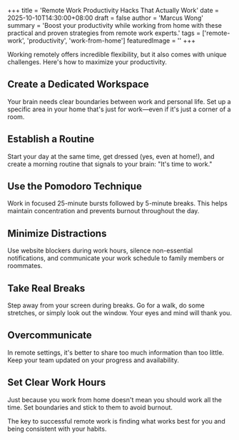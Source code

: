 +++
title = 'Remote Work Productivity Hacks That Actually Work'
date = 2025-10-10T14:30:00+08:00
draft = false
author = 'Marcus Wong'
summary = 'Boost your productivity while working from home with these practical and proven strategies from remote work experts.'
tags = ['remote-work', 'productivity', 'work-from-home']
featuredImage = ''
+++

Working remotely offers incredible flexibility, but it also comes with unique challenges. Here's how to maximize your productivity.

## Create a Dedicated Workspace

Your brain needs clear boundaries between work and personal life. Set up a specific area in your home that's just for work—even if it's just a corner of a room.

## Establish a Routine

Start your day at the same time, get dressed (yes, even at home!), and create a morning routine that signals to your brain: "It's time to work."

## Use the Pomodoro Technique

Work in focused 25-minute bursts followed by 5-minute breaks. This helps maintain concentration and prevents burnout throughout the day.

## Minimize Distractions

Use website blockers during work hours, silence non-essential notifications, and communicate your work schedule to family members or roommates.

## Take Real Breaks

Step away from your screen during breaks. Go for a walk, do some stretches, or simply look out the window. Your eyes and mind will thank you.

## Overcommunicate

In remote settings, it's better to share too much information than too little. Keep your team updated on your progress and availability.

## Set Clear Work Hours

Just because you work from home doesn't mean you should work all the time. Set boundaries and stick to them to avoid burnout.

The key to successful remote work is finding what works best for you and being consistent with your habits.

